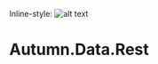 Inline-style: 
![alt text](https://github.com/gwendallg/autumn.data.rest/blob/develop/doc/maple-leaf.png "Logo Title Text 1")

# Autumn.Data.Rest
